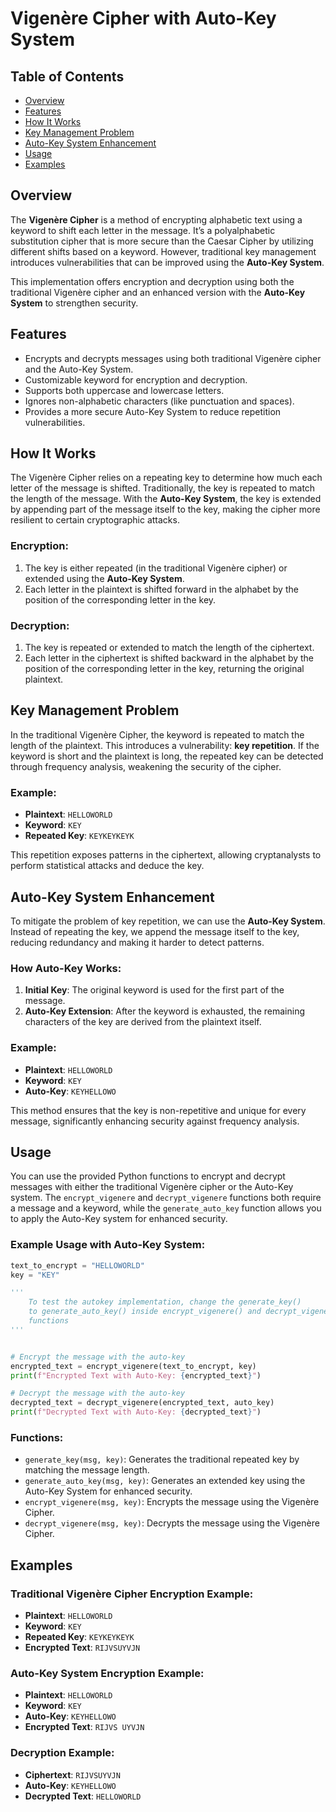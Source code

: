 # Vigenère Cipher with Auto-Key System

## Table of Contents
- [Overview](#overview)
- [Features](#features)
- [How It Works](#how-it-works)
- [Key Management Problem](#key-management-problem)
- [Auto-Key System Enhancement](#auto-key-system-enhancement)
- [Usage](#usage)
- [Examples](#examples)

## Overview
The **Vigenère Cipher** is a method of encrypting alphabetic text using a keyword to shift each letter in the message. It’s a polyalphabetic substitution cipher that is more secure than the Caesar Cipher by utilizing different shifts based on a keyword. However, traditional key management introduces vulnerabilities that can be improved using the **Auto-Key System**.

This implementation offers encryption and decryption using both the traditional Vigenère cipher and an enhanced version with the **Auto-Key System** to strengthen security.

## Features
- Encrypts and decrypts messages using both traditional Vigenère cipher and the Auto-Key System.
- Customizable keyword for encryption and decryption.
- Supports both uppercase and lowercase letters.
- Ignores non-alphabetic characters (like punctuation and spaces).
- Provides a more secure Auto-Key System to reduce repetition vulnerabilities.

## How It Works
The Vigenère Cipher relies on a repeating key to determine how much each letter of the message is shifted. Traditionally, the key is repeated to match the length of the message. With the **Auto-Key System**, the key is extended by appending part of the message itself to the key, making the cipher more resilient to certain cryptographic attacks.

### Encryption:
1. The key is either repeated (in the traditional Vigenère cipher) or extended using the **Auto-Key System**.
2. Each letter in the plaintext is shifted forward in the alphabet by the position of the corresponding letter in the key.

### Decryption:
1. The key is repeated or extended to match the length of the ciphertext.
2. Each letter in the ciphertext is shifted backward in the alphabet by the position of the corresponding letter in the key, returning the original plaintext.

## Key Management Problem
In the traditional Vigenère Cipher, the keyword is repeated to match the length of the plaintext. This introduces a vulnerability: **key repetition**. If the keyword is short and the plaintext is long, the repeated key can be detected through frequency analysis, weakening the security of the cipher.

### Example:
- **Plaintext**: `HELLOWORLD`
- **Keyword**: `KEY`
- **Repeated Key**: `KEYKEYKEYK`

This repetition exposes patterns in the ciphertext, allowing cryptanalysts to perform statistical attacks and deduce the key.

## Auto-Key System Enhancement
To mitigate the problem of key repetition, we can use the **Auto-Key System**. Instead of repeating the key, we append the message itself to the key, reducing redundancy and making it harder to detect patterns.

### How Auto-Key Works:
1. **Initial Key**: The original keyword is used for the first part of the message.
2. **Auto-Key Extension**: After the keyword is exhausted, the remaining characters of the key are derived from the plaintext itself.

### Example:
- **Plaintext**: `HELLOWORLD`
- **Keyword**: `KEY`
- **Auto-Key**: `KEYHELLOWO`

This method ensures that the key is non-repetitive and unique for every message, significantly enhancing security against frequency analysis.

## Usage
You can use the provided Python functions to encrypt and decrypt messages with either the traditional Vigenère cipher or the Auto-Key system. The `encrypt_vigenere` and `decrypt_vigenere` functions both require a message and a keyword, while the `generate_auto_key` function allows you to apply the Auto-Key system for enhanced security.

### Example Usage with Auto-Key System:
```python
text_to_encrypt = "HELLOWORLD"
key = "KEY"

'''
    To test the autokey implementation, change the generate_key() 
    to generate_auto_key() inside encrypt_vigenere() and decrypt_vigenere() 
    functions
'''


# Encrypt the message with the auto-key
encrypted_text = encrypt_vigenere(text_to_encrypt, key)
print(f"Encrypted Text with Auto-Key: {encrypted_text}")

# Decrypt the message with the auto-key
decrypted_text = decrypt_vigenere(encrypted_text, auto_key)
print(f"Decrypted Text with Auto-Key: {decrypted_text}")
```

### Functions:
- `generate_key(msg, key)`: Generates the traditional repeated key by matching the message length.
- `generate_auto_key(msg, key)`: Generates an extended key using the Auto-Key System for enhanced security.
- `encrypt_vigenere(msg, key)`: Encrypts the message using the Vigenère Cipher.
- `decrypt_vigenere(msg, key)`: Decrypts the message using the Vigenère Cipher.

## Examples

### Traditional Vigenère Cipher Encryption Example:
- **Plaintext**: `HELLOWORLD`
- **Keyword**: `KEY`
- **Repeated Key**: `KEYKEYKEYK`
- **Encrypted Text**: `RIJVSUYVJN`

### Auto-Key System Encryption Example:
- **Plaintext**: `HELLOWORLD`
- **Keyword**: `KEY`
- **Auto-Key**: `KEYHELLOWO`
- **Encrypted Text**: `RIJVS UYVJN`

### Decryption Example:
- **Ciphertext**: `RIJVSUYVJN`
- **Auto-Key**: `KEYHELLOWO`
- **Decrypted Text**: `HELLOWORLD`
